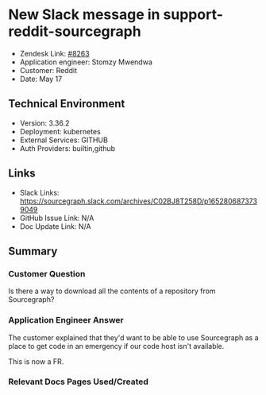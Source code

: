 # New Slack message in support-reddit-sourcegraph <!-- Ticket Title  Hint: include keywords to make it searchable -->

- Zendesk Link: [#8263](https://sourcegraph.zendesk.com/agent/tickets/8263)
- Application engineer: Stomzy Mwendwa
- Customer: Reddit <!-- Redact if this contains personally identifying information -->
- Date: May 17

<!-- Data populated from integration, speak to Ben Gordon or Michael Bali if not working -->
<!-- During Internal team trial, fill missing data manually (we are waiting for all data to sync) -->

## Technical Environment
- Version: 3.36.2​
- Deployment: kubernetes
- External Services: GITHUB
- Auth Providers: builtin,github


## Links
<!-- Data for application engineer manual entry -->
- Slack Links: https://sourcegraph.slack.com/archives/C02BJ8T258D/p1652806873739049 
- GitHub Issue Link: N/A
- Doc Update Link: N/A

## Summary
### Customer Question
Is there a way to download all the contents of a repository from Sourcegraph?
### Application Engineer Answer
The customer explained that they'd want to be able to use Sourcegraph as a place to get code in an emergency if our code host isn't available.

This is now a FR.
### Relevant Docs Pages Used/Created
